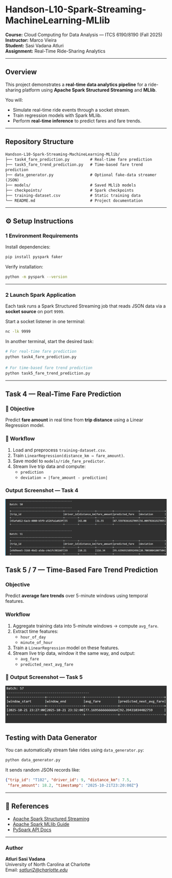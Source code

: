 # Handson-L10-Spark-Streaming-MachineLearning-MLlib

**Course:** Cloud Computing for Data Analysis — ITCS 6190/8190 (Fall 2025)  
**Instructor:** Marco Vieira  
**Student:** Sasi Vadana Atluri  
**Assignment:** Real-Time Ride-Sharing Analytics  

---

##  Overview

This project demonstrates a **real-time data analytics pipeline** for a ride-sharing platform using **Apache Spark Structured Streaming** and **MLlib**.

You will:
- Simulate real-time ride events through a socket stream.
- Train regression models with Spark MLlib.
- Perform **real-time inference** to predict fares and fare trends.

---

##  Repository Structure

```
Handson-L10-Spark-Streaming-MachineLearning-MLlib/
├── task4_fare_prediction.py         # Real-time fare prediction
├── task5_fare_trend_prediction.py   # Time-based fare trend prediction
├── data_generator.py                # Optional fake-data streamer (JSON)
├── models/                          # Saved MLlib models
├── checkpoints/                     # Spark checkpoints
├── training-dataset.csv             # Static training data
└── README.md                        # Project documentation
```

---

## ⚙️ Setup Instructions

### 1️ Environment Requirements

Install dependencies:

```bash
pip install pyspark faker
```

Verify installation:

```bash
python -m pyspark --version
```

---

### 2️ Launch Spark Application

Each task runs a Spark Structured Streaming job that reads JSON data via a **socket source** on port `9999`.

Start a socket listener in one terminal:

```bash
nc -lk 9999
```

In another terminal, start the desired task:

```bash
# For real-time fare prediction
python task4_fare_prediction.py

# For time-based fare trend prediction
python task5_fare_trend_prediction.py
```

---

##  Task 4 — Real-Time Fare Prediction

### 🧩 Objective
Predict **fare amount** in real time from **trip distance** using a Linear Regression model.

### 🧠 Workflow
1. Load and preprocess `training-dataset.csv`.
2. Train `LinearRegression(distance_km → fare_amount)`.
3. Save model to `models/ride_fare_predictor`.
4. Stream live trip data and compute:
   - `prediction`
   - `deviation = |fare_amount - prediction|`



###  Output Screenshot — Task 4
![Task 4 Output](output/screenshot-1.jpg)


##  Task 5 / 7 — Time-Based Fare Trend Prediction

###  Objective
Predict **average fare trends** over 5-minute windows using temporal features.

###  Workflow
1. Aggregate training data into 5-minute windows → compute `avg_fare`.
2. Extract time features:
   - `hour_of_day`
   - `minute_of_hour`
3. Train a `LinearRegression` model on these features.
4. Stream live trip data, window it the same way, and output:
   - `avg_fare`
   - `predicted_next_avg_fare`
   
### 📸 Output Screenshot — Task 5
![Task 5 Output](output/screenshot-2.png)


##  Testing with Data Generator

You can automatically stream fake rides using `data_generator.py`:

```bash
python data_generator.py
```

It sends random JSON records like:
```json
{"trip_id": "T102", "driver_id": 9, "distance_km": 7.5,
 "fare_amount": 18.2, "timestamp": "2025-10-21T23:20:00Z"}
```

---



## 🧾 References
- [Apache Spark Structured Streaming](https://spark.apache.org/docs/latest/structured-streaming-programming-guide.html)
- [Apache Spark MLlib Guide](https://spark.apache.org/docs/latest/ml-guide.html)
- [PySpark API Docs](https://spark.apache.org/docs/latest/api/python/)

---

###  Author
**Atluri Sasi Vadana**  
University of North Carolina at Charlotte  
Email: *satluri2@charlotte.edu*
